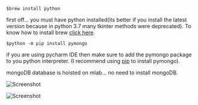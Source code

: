 `$brew install python`

first off... you must have python installed(its better if you install the latest version because in python 3.7 many tkinter methods were deprecated). To know how to install brew <a href="https://brew.sh/">click here</a>.

`$python -m pip install pymongo`

if you are using pycharm IDE then make sure to add the pymongo package to you python interpreter. (I recommend using <a href="https://pypi.org/project/pip/">pip</a> to install pymongo).

mongoDB database is hoisted on mlab... no need to install mongoDB.

![Screenshot](https://raw.githubusercontent.com/ZapySolo/sem4-mini-project-osl/master/asset/readmeIMG/Screenshot%202019-04-12%20at%207.24.48%20PM.png)

![Screenshot](https://raw.githubusercontent.com/ZapySolo/sem4-mini-project-osl/master/asset/readmeIMG/Screenshot%202019-04-12%20at%207.25.30%20PM.png)
